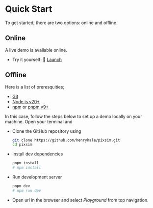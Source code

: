 # Quick Start

To get started, there are two options: online and offline.

## Online

A live demo is available online.

-   Try it yourself: 🚀 [Launch](../demo/index.md)

## Offline

Here is a list of preresquities;
- [Git](https://git-scm.org)
- [Node.js v20+](https://nodejs.org)
- [npm](https://npmjs.org) or [pnpm v9+](https://pnpm.io)

In this case, follow the steps below to set up a demo locally on your machine. Open your terminal and 
- Clone the GitHub repository using
	```sh
	git clone https://github.com/henryhale/pixsim.git
	cd pixsim
	```
- Install dev dependencies
	```sh
	pnpm install
	# npm install
	```
- Run development server
	```sh
	pnpm dev
	# npm run dev
	```
- Open url in the browser and select _Playground_ from top navigation.
